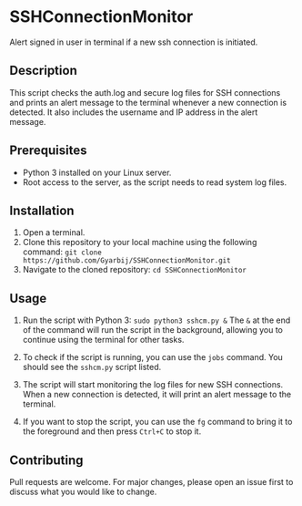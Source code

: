 # SSHConnectionMonitor
Alert signed in user in terminal if a new ssh connection is initiated.

## Description

This script checks the auth.log and secure log files for SSH connections and prints an alert message to the terminal whenever a new connection is detected. It also includes the username and IP address in the alert message.

## Prerequisites

- Python 3 installed on your Linux server.
- Root access to the server, as the script needs to read system log files.

## Installation

1. Open a terminal.
2. Clone this repository to your local machine using the following command:
   ```git clone https://github.com/Gyarbij/SSHConnectionMonitor.git```
4. Navigate to the cloned repository: ```cd SSHConnectionMonitor```

## Usage

1. Run the script with Python 3: ```sudo python3 sshcm.py &``` The `&` at the end of the command will run the script in the background, allowing you to continue using the terminal for other tasks.

2. To check if the script is running, you can use the `jobs` command. You should see the `sshcm.py` script listed.

3. The script will start monitoring the log files for new SSH connections. When a new connection is detected, it will print an alert message to the terminal.

4. If you want to stop the script, you can use the `fg` command to bring it to the foreground and then press `Ctrl+C` to stop it.

## Contributing

Pull requests are welcome. For major changes, please open an issue first to discuss what you would like to change.
